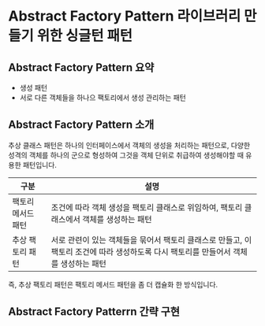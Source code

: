 # Abstract Factory Pattern 라이브러리 만들기 위한 싱글턴 패턴

## Abstract Factory Pattern 요약

- 생성 패턴
- 서로 다른 객체들을 하나으 팩토리에서 생성 관리하는 패턴

## Abstract Factory Pattern 소개

추상 클래스 패턴은 하나의 인터페이스에서 객체의 생성을 처리하는 패턴으로, 다양한 성격의 객체를 하나의 군으로 형성하여 그것을 객체 단위로 취급하여 생성해야할 때 유용한 패턴입니다.

| 구분               | 설명                                                                                                                                  |
| ------------------ | ------------------------------------------------------------------------------------------------------------------------------------- |
| 팩토리 메서드 패턴 | 조건에 따라 객체 생성을 팩토리 클래스로 위임하여, 팩토리 클래스에서 객체를 생성하는 패턴                                              |
| 추상 팩토리 패턴   | 서로 관련이 있는 객체들을 묶어서 팩토리 클래스로 만들고, 이 팩토리 조건에 따라 생성하도록 다시 팩토리를 만들어서 객체를 생성하는 패턴 |

즉, 추상 팩토리 패턴은 팩토리 메서드 패턴을 좀 더 캡슐화 한 방식입니다.

## Abstract Factory Patterrn 간략 구현
